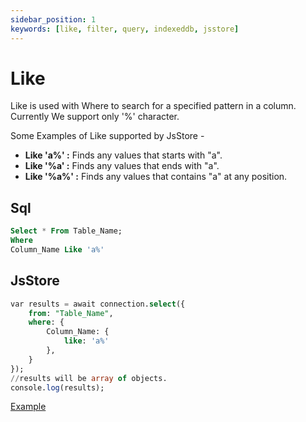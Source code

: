 ```yaml
---
sidebar_position: 1
keywords: [like, filter, query, indexeddb, jsstore]
---
```


# Like
Like is used with Where to search for a specified pattern in a column. Currently We support only '%' character.

Some Examples of Like supported by JsStore -

*   **Like 'a%' :** Finds any values that starts with "a".
*   **Like '%a' :** Finds any values that ends with "a".
*   **Like '%a%' :** Finds any values that contains "a" at any position.

## Sql

```sql
Select * From Table_Name;
Where
Column_Name Like 'a%'
```

## JsStore

```sql
var results = await connection.select({
    from: "Table_Name",
    where: {
        Column_Name: {
            like: 'a%'
        },
    }
});
//results will be array of objects.
console.log(results);
```

<p class="text--center">
    <a class="button button--info" target="_blank" href="https://ujjwalguptaofficial.github.io/idbstudio/?db=Demo&query=select(%7B%0A%20%20%20%20from%3A%20%22Customers%22%2C%0A%20%20%20%20where%3A%20%7B%0A%20%20%20%20%20%20%20%20customerName%3A%7B%20like%3A'%25or%25'%7D%0A%20%20%20%20%7D%0A%7D)%3B%0A">Example</a>
</p>
